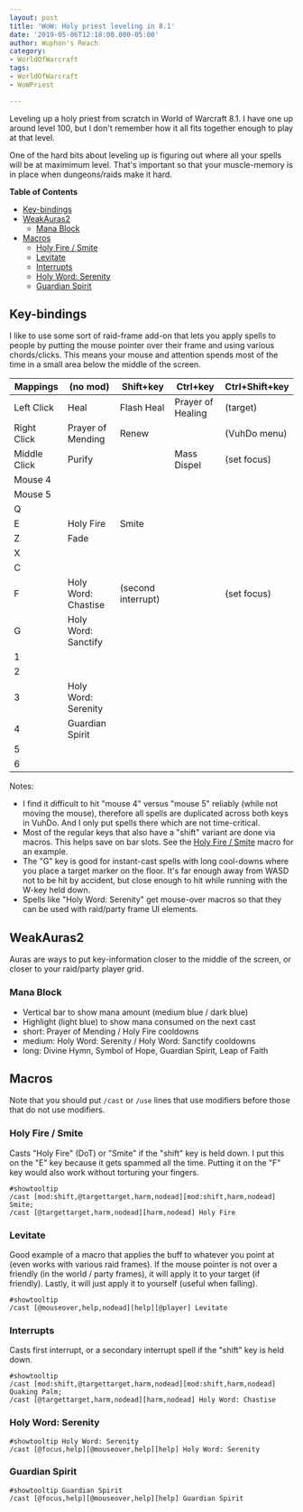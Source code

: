 ```yaml
---
layout: post
title: 'WoW: Holy priest leveling in 8.1'
date: '2019-05-06T12:18:00.000-05:00'
author: Wuphon's Reach
category:
- WorldOfWarcraft
tags:
- WorldOfWarcraft
- WoWPriest

---
```


Leveling up a holy priest from scratch in World of Warcraft 8.1.  I have one up around level 100, but I don't remember how it all fits together enough to play at that level.

One of the hard bits about leveling up is figuring out where all your spells will be at maximimum level.  That's important so that your muscle-memory is in place when dungeons/raids make it hard.

**Table of Contents**

- [Key-bindings](#key-bindings)
- [WeakAuras2](#weakauras2)
  - [Mana Block](#mana-block)
- [Macros](#macros)
  - [Holy Fire / Smite](#holy-fire--smite)
  - [Levitate](#levitate)
  - [Interrupts](#interrupts)
  - [Holy Word: Serenity](#holy-word-serenity)
  - [Guardian Spirit](#guardian-spirit)

## Key-bindings

I like to use some sort of raid-frame add-on that lets you apply spells to people by putting the mouse pointer over their frame and using various chords/clicks.  This means your mouse and attention spends most of the time in a small area below the middle of the screen.

Mappings|(no mod)|Shift+key|Ctrl+key|Ctrl+Shift+key
-|-|-|-|-
Left Click|Heal|Flash Heal|Prayer of Healing|(target)
Right Click|Prayer of Mending|Renew||(VuhDo menu)
Middle Click|Purify||Mass Dispel|(set focus)
Mouse 4||||
Mouse 5||||
Q||||
E|Holy Fire|Smite||
Z|Fade|||
X||||
C||||
F|Holy Word: Chastise|(second interrupt)||(set focus)
G|Holy Word: Sanctify|||
1||||
2||||
3|Holy Word: Serenity|||
4|Guardian Spirit|||
5||||
6||||

Notes: 

- I find it difficult to hit "mouse 4" versus "mouse 5" reliably (while not moving the mouse), therefore all spells are duplicated across both keys in VuhDo.  And I only put spells there which are not time-critical.
- Most of the regular keys that also have a "shift" variant are done via macros.  This helps save on bar slots.  See the [Holy Fire / Smite](#holy-fire--smite) macro for an example.
- The "G" key is good for instant-cast spells with long cool-downs where you place a target marker on the floor.  It's far enough away from WASD not to be hit by accident, but close enough to hit while running with the W-key held down.
- Spells like "Holy Word: Serenity" get mouse-over macros so that they can be used with raid/party frame UI elements.

## WeakAuras2

Auras are ways to put key-information closer to the middle of the screen, or closer to your raid/party player grid.

### Mana Block

- Vertical bar to show mana amount (medium blue / dark blue)
- Highlight (light blue) to show mana consumed on the next cast
- short: Prayer of Mending / Holy Fire cooldowns
- medium: Holy Word: Serenity / Holy Word: Sanctify cooldowns
- long: Divine Hymn, Symbol of Hope, Guardian Spirit, Leap of Faith

## Macros

Note that you should put `/cast` or `/use` lines that use modifiers before those that do not use modifiers.

### Holy Fire / Smite

Casts "Holy Fire" (DoT) or "Smite" if the "shift" key is held down.  I put this on the "E" key because it gets spammed all the time.  Putting it on the "F" key would also work without torturing your fingers.

```
#showtooltip
/cast [mod:shift,@targettarget,harm,nodead][mod:shift,harm,nodead] Smite;
/cast [@targettarget,harm,nodead][harm,nodead] Holy Fire
```

### Levitate

Good example of a macro that applies the buff to whatever you point at (even works with various raid frames).  If the mouse pointer is not over a friendly (in the world / party frames), it will apply it to your target (if friendly).  Lastly, it will just apply it to yourself (useful when falling).

```
#showtooltip
/cast [@mouseover,help,nodead][help][@player] Levitate
```

### Interrupts

Casts first interrupt, or a secondary interrupt spell if the "shift" key is held down. 

```
#showtooltip
/cast [mod:shift,@targettarget,harm,nodead][mod:shift,harm,nodead] Quaking Palm;
/cast [@targettarget,harm,nodead][harm,nodead] Holy Word: Chastise
```

### Holy Word: Serenity

```
#showtooltip Holy Word: Serenity
/cast [@focus,help][@mouseover,help][help] Holy Word: Serenity
```

### Guardian Spirit

```
#showtooltip Guardian Spirit
/cast [@focus,help][@mouseover,help][help] Guardian Spirit
```
